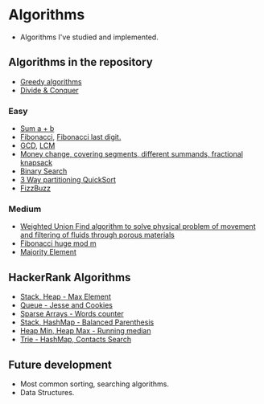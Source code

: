 # Algorithms
* Algorithms I've studied and implemented.

## Algorithms in the repository
* [Greedy algorithms](src/Greedy)
* [Divide & Conquer](src/DivideConquer)


### Easy
* [Sum a + b](src/a_plus_b)
* [Fibonacci](src/FibGcmLcm/fibonacci), [Fibonacci last digit.](src/FibGcmLcm/fibonacci_last_digit)
* [GCD](src/FibGcmLcm/gcd), [LCM](src/FibGcmLcm/lcm)
* [Money change, covering segments, different summands, fractional knapsack](src/Greedy)
* [Binary Search](src/DivideConquer/binary_search)
* [3 Way partitioning QuickSort](src/DivideConquer/sorting)
* [FizzBuzz](src/fizzbuzz)

### Medium
* [Weighted Union Find algorithm to solve physical problem of movement and filtering of fluids through porous materials](src/Percolation)
* [Fibonacci huge mod m](src/FibGcmLcm.fibonacci_huge)
* [Majority Element](src/DivideConquer/majority_element)

## HackerRank Algorithms
* [Stack, Heap - Max Element](src/hackerrank/HeapMaxElement.java)
* [Queue - Jesse and Cookies](src/hackerrank/JesseCookies.java)
* [Sparse Arrays - Words counter](src/hackerrank/SparseArr.java)
* [Stack, HashMap - Balanced Parenthesis](src/hackerrank/BalancedParent.java)
* [Heap Min, Heap Max - Running median](src/hackerrank/HeapRunningMedian.java)
* [Trie - HashMap, Contacts Search](src/hackerrank/DictionarySearch.java)

## Future development
* Most common sorting, searching algorithms.
* Data Structures.
